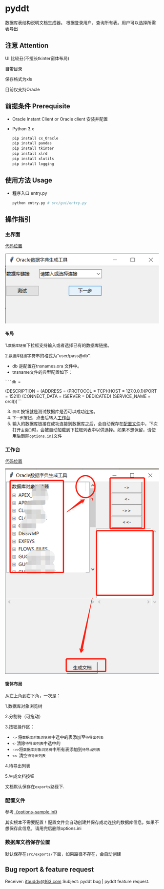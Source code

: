 # pyddt
数据库表结构说明文档生成器。
根据登录用户，查询所有表。用户可以选择所需表导出

## 注意 Attention
UI 比较丑(不擅长tkinter窗体布局)

自带目录

保存格式为xls

目前仅支持Oracle


## 前提条件 Prerequisite

* Oracle Instant Client or Oracle client 安装并配置

* Python 3.x 

  ```bash
  pip install cx_Oracle
  pip install pandas
  pip install tkinter
  pip install xlrd
  pip install xlutils
  pip install logging
  ```



## 使用方法 Usage

* 程序入口 entry.py

  ```bash
  python entry.py # src/gui/entry.py
  
  ```

   

## 操作指引

### 主界面

[代码位置](src/gui/entry.py)

![1550831576190](README.assets/1550831576190.png)



#### 布局



1.`数据库链接`下拉框支持输入或者选择已有的数据库链接。

2.`数据库链接`字符串的格式为“user/pass@db”.

   - db 是配置在tnsnames.ora 文件中。
   - tnsname文件的典型配置如下：

    ```db =
   (DESCRIPTION =
    (ADDRESS = (PROTOCOL = TCP)(HOST = 127.0.0.1)(PORT = 1521))
    (CONNECT_DATA =
      (SERVER = DEDICATED)
      (SERVICE_NAME = orcl)))```

3. `测试` 按钮就是测试数据库是否可以成功连接。
4. `下一步`按钮，点击后转入[工作台](#user-content-工作台)
5. 输入的数据库链接在成功连接到数据库之后，会自动保存在[配置文件](src/gui/options.ini)中，下次打开`主窗口`时，会被自动加载到下拉框列表中以供选择。如果不想保留，请使用后删除`options.ini`文件

### 工作台

[代码位置](src\gui\work_panel.py)

![1550832696184](README.assets/1550832696184.png)

#### 窗体布局

从左上角到右下角，一次是：

1.数据库对象浏览树

2.分割符（可拖动）

3.按钮操作区：

* `->` 将`数据库对象浏览树`中选中的表添加至`待导出列表`
* `<-`清除`待导出列表`中选中的
* `->>`将`数据库对象浏览树`中所有表添加到`待导出列表`
* `<<-`清空`待导出列表`

4.待导出列表

5.生成文档按钮

文档默认保存在`exports`路径下.

### 配置文件

参考[《options-sample.ini》](src/gui/options-sample.ini)

其实根本不需要配置！配置文件会自动创建并保存成功连接的数据库信息。如果不想保存此信息，请用完后删除options.ini

### 数据库文档保存位置

默认保存在`src/exports/`下面，如果路径不存在，会自动创建

## Bug report & feature request

Receiver: itbuddy@163.com
Subject: pyddt bug | pyddt feature request.

